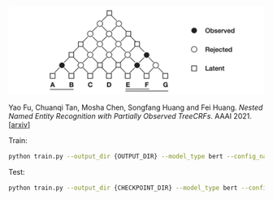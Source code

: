 ![title](doc/title.png)

Yao Fu, Chuanqi Tan, Mosha Chen, Songfang Huang and Fei Huang. _Nested Named Entity Recognition with Partially Observed TreeCRFs_. AAAI 2021. [[arxiv](https://arxiv.org/abs/2012.08478)]


Train:
```bash
python train.py --output_dir {OUTPUT_DIR} --model_type bert --config_name {BERT_CONFIG} --model_name_or_path {BERT_DIR} --train_file {TRAIN_FILE} --predict_file {DEV_FILE} --test_file {TEST_FILE} --max_seq_length 64 --per_gpu_train_batch_size 48 --per_gpu_eval_batch_size 48 --do_train --do_predict --learning_rate 3e-5 --num_train_epochs 100 --overwrite_output_dir --save_steps 1000 --dataset {DATASET_NAME}} --potential_normalization True --structure_smoothing_p 0.98 --parser_type deepbiaffine --latent_size 1 --seed 12345
```

Test:
```bash
python train.py --output_dir {CHECKPOINT_DIR} --model_type bert --config_name {BERT_CONFIG} --model_name_or_path {BERT_DIR} --train_file {TRAIN_FILE} --predict_file {DEV_FILE} --test_file {TEST_FILE} --max_seq_length 128 --per_gpu_train_batch_size 24 --per_gpu_eval_batch_size 24 --do_predict --learning_rate 3e-5 --num_train_epochs 100 --overwrite_output_dir --save_steps 1000 --dataset {DATASET_NAME}} --potential_normalization True --structure_smoothing_p 0.98 --parser_type deepbiaffine --latent_size 1 --seed 12345
```
